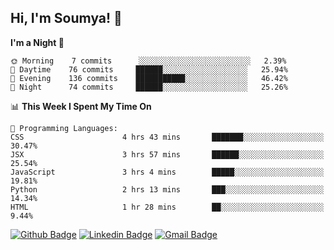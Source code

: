 ## Hi, I'm Soumya! 👋

<!--START_SECTION:waka-->
**I'm a Night 🦉** 

```text
🌞 Morning    7 commits      ░░░░░░░░░░░░░░░░░░░░░░░░░   2.39% 
🌆 Daytime    76 commits     ██████░░░░░░░░░░░░░░░░░░░   25.94% 
🌃 Evening    136 commits    ███████████░░░░░░░░░░░░░░   46.42% 
🌙 Night      74 commits     ██████░░░░░░░░░░░░░░░░░░░   25.26%

```


📊 **This Week I Spent My Time On** 

```text
💬 Programming Languages: 
CSS                      4 hrs 43 mins       ███████░░░░░░░░░░░░░░░░░░   30.47% 
JSX                      3 hrs 57 mins       ██████░░░░░░░░░░░░░░░░░░░   25.54% 
JavaScript               3 hrs 4 mins        █████░░░░░░░░░░░░░░░░░░░░   19.81% 
Python                   2 hrs 13 mins       ███░░░░░░░░░░░░░░░░░░░░░░   14.34% 
HTML                     1 hr 28 mins        ██░░░░░░░░░░░░░░░░░░░░░░░   9.44%

```


<!--END_SECTION:waka-->

[![Github Badge](https://img.shields.io/badge/-rubyruins-grey?style=for-the-badge&logo=github&logoColor=white&link=https://github.com/rubyruins/)](https://www.github.com/rubyruins/) 
[![Linkedin Badge](https://img.shields.io/badge/-Soumya%20Parekh-0072b1?style=for-the-badge&logo=Linkedin&logoColor=white&link=https://www.linkedin.com/in/Soumya-Parekh/)](https://www.linkedin.com/in/Soumya-Parekh/) 
[![Gmail Badge](https://img.shields.io/badge/-soumya.parekh@somaiya.edu-c14438?style=for-the-badge&logo=Gmail&logoColor=white&link=mailto:soumya.parekh@somaiya.edu)](mailto:soumya.parekh@somaiya.edu) 
